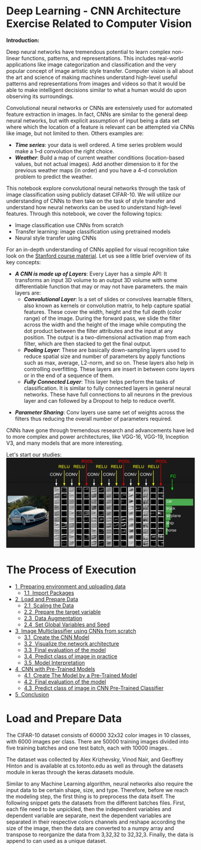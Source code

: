 # Deep Learning - CNN Architecture Exercise Related to Computer Vision

__Introduction:__

Deep neural networks have tremendous potential to learn complex non-linear functions, patterns, and representations. This includes real-world applications like image categorization and classification and the very popular concept of image artistic style transfer. Computer vision is all about the art and science of making machines understand high-level useful patterns and representations from images and videos so that it would be able to make intelligent decisions similar to what a human would do upon observing its surroundings. 

Convolutional neural networks or CNNs are extensively used for automated feature extraction in images.  In fact, CNNs are similar to the general deep neural networks, but with explicit assumption of input being a data set where which the location of a feature is relevant can be attempted via CNNs  like image, but not limited to then. Others examples are:
- ***Time series***: your data is well ordered. A time series problem would make a 1–d convolution the right choice.
- ***Weather***: Build a map of current weather conditions (location-based values, but not actual images). Add another dimension to it for the previous weather maps (in order) and you have a 4–d convolution problem to predict the weather.

This notebook explore convolutional neural networks through the task of image classification using publicly dataset  CIFAR-10. We will utilize our understanding of CNNs to then take on the task of style transfer and understand how neural networks can be used to understand high-level features. Through this notebook, we cover the following topics:
- Image classification use CNNs from scratch
- Transfer learning: image classification using pretrained models
- Neural style transfer using CNNs

For an in-depth understanding of CNNs applied for visual recognition take look on the [Stanford course material](http://cs231n.github.io/convolutional-networks). Let us see a little brief overview of its key concepts:
- ***A CNN is made up of Layers***: Every Layer has a simple API: It transforms an input 3D volume to an output 3D volume with some differentiable function that may or may not have parameters. the main layers are:
    - ***Convolutional Layer***: Is a set of slides or convolves learnable filters, also known as kernels or convolution matrix, to help capture spatial features. These cover the width, height and the full depth (color range) of the image. During the forward pass, we slide the filter across the width and the height of the image while computing the dot product between the filter attributes and the input at any position. The output is a two-dimensional activation map from each filter, which are then stacked to get the final output.
    - ***Pooling Layer***: These are basically down-sampling layers used to reduce spatial size and number of parameters by apply functions such as max, average, L2-norm, and so on. These layers also help in controlling overfitting.  These layers are insert in between conv layers or in the end of a sequence of them.
    - ***Fully Connected Layer***: This layer helps perform the tasks of classification. It is similar to fully connected layers in general neural networks. These have full connections to all neurons in the previous layer and can followed by a Dropout to help to reduce overfit.<p>
- ***Parameter Sharing***: Conv layers use same set of weights across the filters thus reducing the overall number of parameters required.

CNNs have gone through tremendous research and advancements have led to more complex and power architectures, like VGG-16, VGG-19, Inception V3, and many models that are more interesting.

Let's start our studies:
![image](https://github.com/Madhavan11601828/Deep-Learning---CNN-Exercise-Related-to-Computer-Vision/blob/main/ProcessOfconvnet.jpeg)


<h1>The Process of Execution<span class="tocSkip"></span></h1>
<div class="toc"><ul class="toc-item"><li><span><a href="#Preparing-environment-and-uploading-data" data-toc-modified-id="Preparing-environment-and-uploading-data-1"><span class="toc-item-num">1&nbsp;&nbsp;</span>Preparing environment and uploading data</a></span><ul class="toc-item"><li><span><a href="#Import-Packages" data-toc-modified-id="Import-Packages-1.1"><span class="toc-item-num">1.1&nbsp;&nbsp;</span>Import Packages</a></span></li></ul></li><li><span><a href="#Load-and-Prepare-Data" data-toc-modified-id="Load-and-Prepare-Data-2"><span class="toc-item-num">2&nbsp;&nbsp;</span>Load and Prepare Data</a></span><ul class="toc-item"><li><span><a href="#Scaling-the-Data" data-toc-modified-id="Scaling-the-Data-2.1"><span class="toc-item-num">2.1&nbsp;&nbsp;</span>Scaling the Data</a></span></li><li><span><a href="#Prepare-the-target-variable" data-toc-modified-id="Prepare-the-target-variable-2.2"><span class="toc-item-num">2.2&nbsp;&nbsp;</span>Prepare the target variable</a></span></li><li><span><a href="#Data-Augmentation" data-toc-modified-id="Data-Augmentation-2.3"><span class="toc-item-num">2.3&nbsp;&nbsp;</span>Data Augmentation</a></span></li><li><span><a href="#Set-Global-Variables-and-Seed" data-toc-modified-id="Set-Global-Variables-and-Seed-2.4"><span class="toc-item-num">2.4&nbsp;&nbsp;</span>Set Global Variables and Seed</a></span></li></ul></li><li><span><a href="#Image-Multiclassifier-using-CNNs-from-scratch" data-toc-modified-id="Image-Multiclassifier-using-CNNs-from-scratch-3"><span class="toc-item-num">3&nbsp;&nbsp;</span>Image Multiclassifier using CNNs from scratch</a></span><ul class="toc-item"><li><span><a href="#Create-the-CNN-Model" data-toc-modified-id="Create-the-CNN-Model-3.1"><span class="toc-item-num">3.1&nbsp;&nbsp;</span>Create the CNN Model</a></span></li><li><span><a href="#Visualize-the-network-architecture" data-toc-modified-id="Visualize-the-network-architecture-3.2"><span class="toc-item-num">3.2&nbsp;&nbsp;</span>Visualize the network architecture</a></span></li><li><span><a href="#Final-evaluation-of-the-model" data-toc-modified-id="Final-evaluation-of-the-model-3.3"><span class="toc-item-num">3.3&nbsp;&nbsp;</span>Final evaluation of the model</a></span></li><li><span><a href="#Predict-class-of-image-in-practice" data-toc-modified-id="Predict-class-of-image-in-practice-3.4"><span class="toc-item-num">3.4&nbsp;&nbsp;</span>Predict class of image in practice</a></span></li><li><span><a href="#Model-Interpretation" data-toc-modified-id="Model-Interpretation-3.5"><span class="toc-item-num">3.5&nbsp;&nbsp;</span>Model Interpretation</a></span></li></ul></li><li><span><a href="#CNN-with-Pre-Trained-Models" data-toc-modified-id="CNN-with-Pre-Trained-Models-4"><span class="toc-item-num">4&nbsp;&nbsp;</span>CNN with Pre-Trained Models</a></span><ul class="toc-item"><li><span><a href="#Create-The-Model-by-a-Pre-Trained-Model" data-toc-modified-id="Create-The-Model-by-a-Pre-Trained-Model-4.1"><span class="toc-item-num">4.1&nbsp;&nbsp;</span>Create The Model by a Pre-Trained Model</a></span></li><li><span><a href="#Final-evaluation-of-the-model" data-toc-modified-id="Final-evaluation-of-the-model-4.2"><span class="toc-item-num">4.2&nbsp;&nbsp;</span>Final evaluation of the model</a></span></li><li><span><a href="#Predict-class-of-image-in-CNN-Pre-Trained-Classifier" data-toc-modified-id="Predict-class-of-image-in-CNN-Pre-Trained-Classifier-4.3"><span class="toc-item-num">4.3&nbsp;&nbsp;</span>Predict class of image in CNN Pre-Trained Classifier</a></span></li></ul></li><li><span><a href="#Conclusion" data-toc-modified-id="Conclusion-5"><span class="toc-item-num">5&nbsp;&nbsp;</span>Conclusion</a></span></li></ul></div>


# Load and Prepare Data
The CIFAR-10 dataset consists of 60000 32x32 color images in 10 classes, with 6000 images per class. There are 50000 training images divided into five training batches and one test batch, each with 10000 images. .

The dataset was collected by Alex Krizhevsky, Vinod Nair, and Geoffrey Hinton and is available at cs.totonto.edu as well as through the datasets module in keras through the keras.datasets module.

Similar to any Machine Learning algorithm, neural networks also require the input data to be certain shape, size, and type. Therefore, before we reach the modeling step, the first thing is to preprocess the data itself. The following snippet gets the datasets from the different batches files. First, each file need to be unpickled, then the independent variables and dependent variable are separate, next the dependent variables are separated in their respective colors channels and reshape according the size of the image, then the data are converted to a numpy array and transpose to reorganize the data from 3,32,32 to 32,32,3. Finally, the data is append to can used as a unique dataset.
